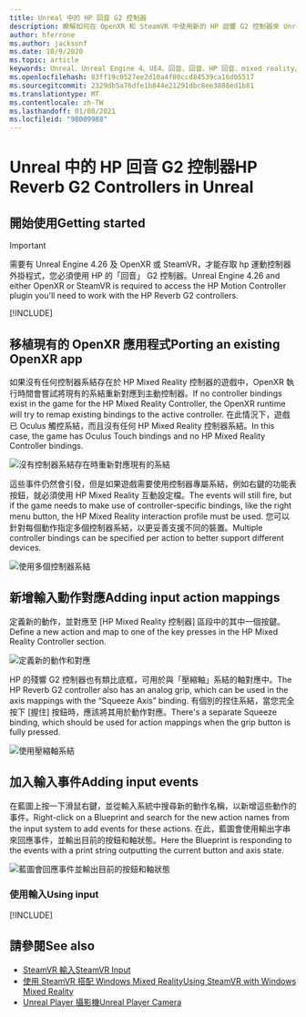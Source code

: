 ```yaml
---
title: Unreal 中的 HP 回音 G2 控制器
description: 瞭解如何在 OpenXR 和 SteamVR 中使用新的 HP 迴響 G2 控制器來 Unreal 混合現實應用程式。
author: hferrone
ms.author: jacksonf
ms.date: 10/9/2020
ms.topic: article
keywords: Unreal、Unreal Engine 4、UE4、回音、回音、HP 回音、mixed reality、開發、運動控制器、使用者輸入、功能、新專案、模擬器、檔、指南、功能、全像遊戲開發、混合現實耳機、windows mixed reality 耳機、虛擬實境耳機
ms.openlocfilehash: 83ff19c0527ee2d10a4f00ccd84539ca16d05517
ms.sourcegitcommit: 2329db5a76dfe1b844e21291dbc8ee3888ed1b81
ms.translationtype: MT
ms.contentlocale: zh-TW
ms.lasthandoff: 01/08/2021
ms.locfileid: "98009988"
---
```

# <a name="hp-reverb-g2-controllers-in-unreal"></a><span data-ttu-id="0bcce-104">Unreal 中的 HP 回音 G2 控制器</span><span class="sxs-lookup"><span data-stu-id="0bcce-104">HP Reverb G2 Controllers in Unreal</span></span> 

## <a name="getting-started"></a><span data-ttu-id="0bcce-105">開始使用</span><span class="sxs-lookup"><span data-stu-id="0bcce-105">Getting started</span></span>

> [!IMPORTANT]
> <span data-ttu-id="0bcce-106">需要有 Unreal Engine 4.26 及 OpenXR 或 SteamVR，才能存取 hp 運動控制器外掛程式，您必須使用 HP 的「回音」 G2 控制器。</span><span class="sxs-lookup"><span data-stu-id="0bcce-106">Unreal Engine 4.26 and either OpenXR or SteamVR is required to access the HP Motion Controller plugin you'll need to work with the HP Reverb G2 controllers.</span></span>

[!INCLUDE[](includes/tabs-g2-controllers-in-unreal.md)]

## <a name="porting-an-existing-openxr-app"></a><span data-ttu-id="0bcce-107">移植現有的 OpenXR 應用程式</span><span class="sxs-lookup"><span data-stu-id="0bcce-107">Porting an existing OpenXR app</span></span> 

<span data-ttu-id="0bcce-108">如果沒有任何控制器系結存在於 HP Mixed Reality 控制器的遊戲中，OpenXR 執行時間會嘗試將現有的系結重新對應到主動控制器。</span><span class="sxs-lookup"><span data-stu-id="0bcce-108">If no controller bindings exist in the game for the HP Mixed Reality Controller, the OpenXR runtime will try to remap existing bindings to the active controller.</span></span>  <span data-ttu-id="0bcce-109">在此情況下，遊戲已 Oculus 觸控系結，而且沒有任何 HP Mixed Reality 控制器系結。</span><span class="sxs-lookup"><span data-stu-id="0bcce-109">In this case, the game has Oculus Touch bindings and no HP Mixed Reality Controller bindings.</span></span>

![沒有控制器系結存在時重新對應現有的系結](images/reverb-g2-img-04.png)

<span data-ttu-id="0bcce-111">這些事件仍然會引發，但是如果遊戲需要使用控制器專屬系結，例如右鍵的功能表按鈕，就必須使用 HP Mixed Reality 互動設定檔。</span><span class="sxs-lookup"><span data-stu-id="0bcce-111">The events will still fire, but if the game needs to make use of controller-specific bindings, like the right menu button, the HP Mixed Reality interaction profile must be used.</span></span>  <span data-ttu-id="0bcce-112">您可以針對每個動作指定多個控制器系結，以更妥善支援不同的裝置。</span><span class="sxs-lookup"><span data-stu-id="0bcce-112">Multiple controller bindings can be specified per action to better support different devices.</span></span>
   
![使用多個控制器系結](images/reverb-g2-img-05.png)

## <a name="adding-input-action-mappings"></a><span data-ttu-id="0bcce-114">新增輸入動作對應</span><span class="sxs-lookup"><span data-stu-id="0bcce-114">Adding input action mappings</span></span> 

<span data-ttu-id="0bcce-115">定義新的動作，並對應至 [HP Mixed Reality 控制器] 區段中的其中一個按鍵。</span><span class="sxs-lookup"><span data-stu-id="0bcce-115">Define a new action and map to one of the key presses in the HP Mixed Reality Controller section.</span></span>

![定義新的動作和對應](images/reverb-g2-img-02.png)

<span data-ttu-id="0bcce-117">HP 的殘響 G2 控制器也有類比底框，可用於與「壓縮軸」系結的軸對應中。</span><span class="sxs-lookup"><span data-stu-id="0bcce-117">The HP Reverb G2 controller also has an analog grip, which can be used in the axis mappings with the “Squeeze Axis” binding.</span></span>  <span data-ttu-id="0bcce-118">有個別的捏住系結，當您完全按下 [握住] 按鈕時，應該將其用於動作對應。</span><span class="sxs-lookup"><span data-stu-id="0bcce-118">There's a separate Squeeze binding, which should be used for action mappings when the grip button is fully pressed.</span></span> 

![使用壓縮軸系結](images/reverb-g2-img-03.png)

## <a name="adding-input-events"></a><span data-ttu-id="0bcce-120">加入輸入事件</span><span class="sxs-lookup"><span data-stu-id="0bcce-120">Adding input events</span></span>

<span data-ttu-id="0bcce-121">在藍圖上按一下滑鼠右鍵，並從輸入系統中搜尋新的動作名稱，以新增這些動作的事件。</span><span class="sxs-lookup"><span data-stu-id="0bcce-121">Right-click on a Blueprint and search for the new action names from the input system to add events for these actions.</span></span>  <span data-ttu-id="0bcce-122">在此，藍圖會使用輸出字串來回應事件，並輸出目前的按鈕和軸狀態。</span><span class="sxs-lookup"><span data-stu-id="0bcce-122">Here the Blueprint is responding to the events with a print string outputting the current button and axis state.</span></span>

![藍圖會回應事件並輸出目前的按鈕和軸狀態](images/reverb-g2-img-06.png)

### <a name="using-input"></a><span data-ttu-id="0bcce-124">使用輸入</span><span class="sxs-lookup"><span data-stu-id="0bcce-124">Using input</span></span> 

[!INCLUDE[](includes/tabs-g2-controller-mapping-in-unreal.md)]

## <a name="see-also"></a><span data-ttu-id="0bcce-125">請參閱</span><span class="sxs-lookup"><span data-stu-id="0bcce-125">See also</span></span>
* [<span data-ttu-id="0bcce-126">SteamVR 輸入</span><span class="sxs-lookup"><span data-stu-id="0bcce-126">SteamVR Input</span></span>](https://docs.unrealengine.com/Platforms/VR/SteamVR/HowTo/SteamVRInput/index.html)
* [<span data-ttu-id="0bcce-127">使用 SteamVR 搭配 Windows Mixed Reality</span><span class="sxs-lookup"><span data-stu-id="0bcce-127">Using SteamVR with Windows Mixed Reality</span></span>](https://docs.microsoft.com/windows/mixed-reality/enthusiast-guide/using-steamvr-with-windows-mixed-reality)
* [<span data-ttu-id="0bcce-128">Unreal Player 攝影機</span><span class="sxs-lookup"><span data-stu-id="0bcce-128">Unreal Player Camera</span></span>](https://docs.unrealengine.com/Programming/Tutorials/PlayerCamera/3/index.html)